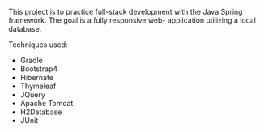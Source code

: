This project is to practice full-stack development with the Java Spring framework. The goal is a fully responsive web-
application utilizing a local database.

Techniques used:

- Gradle
- Bootstrap4
- Hibernate
- Thymeleaf
- JQuery
- Apache Tomcat
- H2Database
- JUnit